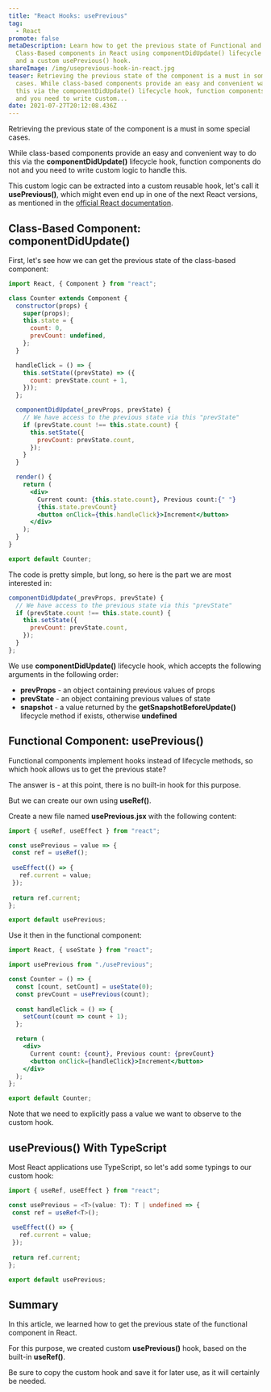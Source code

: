 ```yaml
---
title: "React Hooks: usePrevious"
tag:
  - React
promote: false
metaDescription: Learn how to get the previous state of Functional and
  Class-Based components in React using componentDidUpdate() lifecycle method
  and a custom usePrevious() hook.
shareImage: /img/useprevious-hook-in-react.jpg
teaser: Retrieving the previous state of the component is a must in some special
  cases. While class-based components provide an easy and convenient way to do
  this via the componentDidUpdate() lifecycle hook, function components do not
  and you need to write custom...
date: 2021-07-27T20:12:08.436Z
---
```

Retrieving the previous state of the component is a must in some special cases.

While class-based components provide an easy and convenient way to do this via the **componentDidUpdate()** lifecycle hook, function components do not and you need to write custom logic to handle this.

This custom logic can be extracted into a custom reusable hook, let's call it **usePrevious()**, which might even end up in one of the next React versions, as mentioned in the [official React documentation](https://reactjs.org/docs/hooks-faq.html#how-to-get-the-previous-props-or-state).

## Class-Based Component: componentDidUpdate()

First, let's see how we can get the previous state of the class-based component:

```jsx
import React, { Component } from "react";

class Counter extends Component {
  constructor(props) {
    super(props);
    this.state = {
      count: 0,
      prevCount: undefined,
    };
  }

  handleClick = () => {
    this.setState((prevState) => ({
      count: prevState.count + 1,
    }));
  };

  componentDidUpdate(_prevProps, prevState) {
    // We have access to the previous state via this "prevState"
    if (prevState.count !== this.state.count) {
      this.setState({
        prevCount: prevState.count,
      });
    }
  }

  render() {
    return (
      <div>
        Current count: {this.state.count}, Previous count:{" "}
        {this.state.prevCount}
        <button onClick={this.handleClick}>Increment</button>
      </div>
    );
  }
}

export default Counter;
```

The code is pretty simple, but long, so here is the part we are most interested in:

```javascript
componentDidUpdate(_prevProps, prevState) {
  // We have access to the previous state via this "prevState"
  if (prevState.count !== this.state.count) {
    this.setState({
      prevCount: prevState.count,
    });
  }
};
```

We use **componentDidUpdate()** lifecycle hook, which accepts the following arguments in the following order:

* **prevProps** - an object containing previous values of props
* **prevState** - an object containing previous values of state
* **snapshot** - a value returned by the **getSnapshotBeforeUpdate()** lifecycle method if exists, otherwise **undefined**

## Functional Component: usePrevious()

Functional components implement hooks instead of lifecycle methods, so which hook allows us to get the previous state?

The answer is - at this point, there is no built-in hook for this purpose.

But we can create our own using **useRef()**.

Create a new file named **usePrevious.jsx** with the following content:

```jsx
import { useRef, useEffect } from "react";

const usePrevious = value => {
 const ref = useRef();
  
 useEffect(() => {
   ref.current = value;
 });
  
 return ref.current;
};

export default usePrevious;
```

Use it then in the functional component:

```jsx
import React, { useState } from "react";

import usePrevious from "./usePrevious";

const Counter = () => {
  const [count, setCount] = useState(0);
  const prevCount = usePrevious(count);
  
  const handleClick = () => {
    setCount(count => count + 1);
  };

  return (
    <div>
      Current count: {count}, Previous count: {prevCount}
      <button onClick={handleClick}>Increment</button>
    </div>
  );
};

export default Counter;
```

Note that we need to explicitly pass a value we want to observe to the custom hook.

## usePrevious() With TypeScript

Most React applications use TypeScript, so let's add some typings to our custom hook:

```typescript
import { useRef, useEffect } from "react";

const usePrevious = <T>(value: T): T | undefined => {
 const ref = useRef<T>();
  
 useEffect(() => {
   ref.current = value;
 });
  
 return ref.current;
};

export default usePrevious;
```

## Summary

In this article, we learned how to get the previous state of the functional component in React.

For this purpose, we created custom **usePrevious()** hook, based on the built-in **useRef()**.

Be sure to copy the custom hook and save it for later use, as it will certainly be needed.